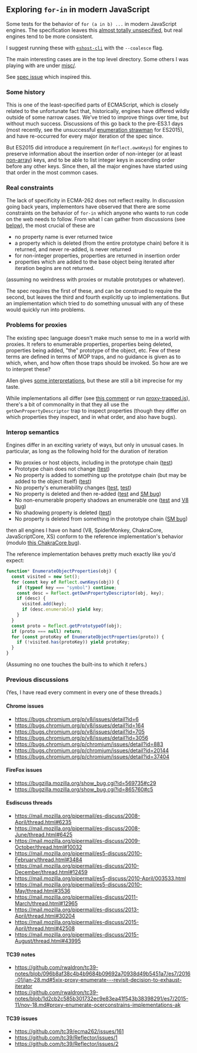 ## Exploring `for-in` in modern JavaScript

Some tests for the behavior of `for (a in b) ...` in modern JavaScript engines. The specification leaves this [almost totally unspecified](https://tc39.github.io/ecma262/#sec-enumerate-object-properties), but real engines tend to be more consistent.

I suggest running these with [`eshost-cli`](https://github.com/bterlson/eshost-cli) with the `--coalesce` flag.

The main interesting cases are in the top level directory. Some others I was playing with are under [misc/](misc/).

See [spec issue](https://github.com/tc39/ecma262/issues/1281) which inspired this.


### Some history

This is one of the least-specified parts of ECMAScript, which is closely related to the unfortunate fact that, historically, engines have differed wildly outside of some narrow cases. We've tried to improve things over time, but without much success. Discussions of this go back to the pre-ES3.1 days (most recently, see the unsuccessful [enumeration strawman](https://web.archive.org/web/20160324035200/http://wiki.ecmascript.org/doku.php?id=strawman:enumeration
) for ES2015), and have re-occurred for every major iteration of the spec since.

But ES2015 did introduce a requirement (in `Reflect.ownKeys`) for engines to preserve information about the insertion order of non-integer (or at least [non-array](https://github.com/tc39/ecma262/pull/1242)) keys, and to be able to list integer keys in ascending order before any other keys. Since then, all the major engines have started using that order in the most common cases.


### Real constraints

The lack of specificity in ECMA-262 does not reflect reality. In discussion going back years, implementors have observed that there are some constraints on the behavior of `for-in` which anyone who wants to run code on the web needs to follow. From what I can gather from discussions (see [below](#previous-discussions)), the most crucial of these are

- no property name is ever returned twice
- a property which is deleted (from the entire prototype chain) before it is returned, and never re-added, is never returned
- for non-integer properties, properties are returned in insertion order
- properties which are added to the base object being iterated after iteration begins are not returned.

(assuming no weirdness with proxies or mutable prototypes or whatever).

The spec requires the first of these, and can be construed to require the second, but leaves the third and fourth explicitly up to implementations. But an implementation which tried to do something unusual with any of these would quickly run into problems.


### Problems for proxies

The existing spec language doesn't make much sense to me in a world with proxies. It refers to enumerable properties, properties being deleted, properties being added, "the" prototype of the object, etc. Few of these terms are defined in terms of MOP traps, and no guidance is given as to which, when, and how often those traps should be invoked. So how are we to interpret these?

Allen gives [some interpretations](https://github.com/tc39/ecma262/issues/1281#issuecomment-411152466), but these are still a bit imprecise for my taste.

While implementations all differ (see [this comment](https://github.com/tc39/ecma262/issues/1281#issuecomment-410949570) or run [proxy-trapped.js](proxy-trapped.js)), there's a bit of commonality in that they all use the `getOwnPropertyDescriptor` trap to inspect properties (though they differ on which properties they inspect, and in what order, and also have bugs).


### Interop semantics

Engines differ in an exciting variety of ways, but only in unusual cases. In particular, as long as the following hold for the duration of iteration

- No proxies or host objects, including in the prototype chain ([test](proxy-trapped.js))
- Prototype chain does not change ([test](prototype-changes-during.js))
- No property is added to something up the prototype chain (but may be added to the object itself) ([test](list-build-order.js))
- No property's enumerability changes ([test](made-nonenum.js), [test](made-enum.js))
- No property is deleted and then re-added ([test](deleted-readded.js) and [SM bug](https://bugzilla.mozilla.org/show_bug.cgi?id=569735#c29))
- No non-enumerable property shadows an enumerable one ([test](enumerable-shadowed.js) and [V8 bug](https://bugs.chromium.org/p/v8/issues/detail?id=8163))
- No shadowing property is deleted ([test](delete-shadowed.js))
- No property is deleted from something in the prototype chain ([SM bug](https://bugzilla.mozilla.org/show_bug.cgi?id=1486656))

then all engines I have on hand (V8, SpiderMonkey, ChakraCore, JavaScriptCore, XS) conform to the reference implementation's behavior (modulo [this ChakraCore bug](https://github.com/Microsoft/ChakraCore/issues/4486)).

The reference implementation behaves pretty much exactly like you'd expect:

```js
function* EnumerateObjectProperties(obj) {
  const visited = new Set();
  for (const key of Reflect.ownKeys(obj)) {
    if (typeof key === "symbol") continue;
    const desc = Reflect.getOwnPropertyDescriptor(obj, key);
    if (desc) {
      visited.add(key);
      if (desc.enumerable) yield key;
    }
  }
  const proto = Reflect.getPrototypeOf(obj);
  if (proto === null) return;
  for (const protoKey of EnumerateObjectProperties(proto)) {
    if (!visited.has(protoKey)) yield protoKey;
  }
}
```

(Assuming no one touches the built-ins to which it refers.)


### Previous discussions

(Yes, I have read every comment in every one of these threads.)


#### Chrome issues

- https://bugs.chromium.org/p/v8/issues/detail?id=6
- https://bugs.chromium.org/p/v8/issues/detail?id=164
- https://bugs.chromium.org/p/v8/issues/detail?id=705
- https://bugs.chromium.org/p/v8/issues/detail?id=3056
- https://bugs.chromium.org/p/chromium/issues/detail?id=883
- https://bugs.chromium.org/p/chromium/issues/detail?id=20144
- https://bugs.chromium.org/p/chromium/issues/detail?id=37404


#### FireFox issues

- https://bugzilla.mozilla.org/show_bug.cgi?id=569735#c29
- https://bugzilla.mozilla.org/show_bug.cgi?id=865760#c5


#### Esdiscuss threads

- https://mail.mozilla.org/pipermail/es-discuss/2008-April/thread.html#6235
- https://mail.mozilla.org/pipermail/es-discuss/2008-June/thread.html#6425
- https://mail.mozilla.org/pipermail/es-discuss/2009-October/thread.html#10032
- https://mail.mozilla.org/pipermail/es5-discuss/2010-February/thread.html#3484
- https://mail.mozilla.org/pipermail/es-discuss/2010-December/thread.html#12459
- https://mail.mozilla.org/pipermail/es5-discuss/2010-April/003533.html
- https://mail.mozilla.org/pipermail/es5-discuss/2010-May/thread.html#3536
- https://mail.mozilla.org/pipermail/es-discuss/2011-March/thread.html#12965
- https://mail.mozilla.org/pipermail/es-discuss/2013-April/thread.html#30204
- https://mail.mozilla.org/pipermail/es-discuss/2015-April/thread.html#42508
- https://mail.mozilla.org/pipermail/es-discuss/2015-August/thread.html#43995


#### TC39 notes

- https://github.com/rwaldron/tc39-notes/blob/096b8af38c4b4b9684b09692a70938d49b5451a7/es7/2016-01/jan-28.md#5xix-proxy-enumerate---revisit-decision-to-exhaust-iterator
- https://github.com/rwaldron/tc39-notes/blob/1d2cb2c585b301732ec9e83ea41f543b38398291/es7/2015-11/nov-18.md#proxy-enumerate-ocerconstrains-implementations-ak


#### TC39 issues

- https://github.com/tc39/ecma262/issues/161
- https://github.com/tc39/Reflector/issues/1
- https://github.com/tc39/Reflector/issues/2
